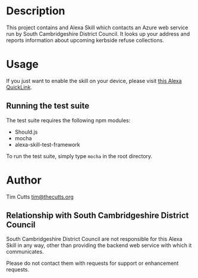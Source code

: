 # Description

This project contains and Alexa Skill which contacts an Azure web service run by
South Cambridgeshire District Council.  It looks up your address and reports
information about upcoming kerbside refuse collections.

# Usage

If you just want to enable the skill on your device, please visit [this Alexa QuickLink](https://alexa-skills.amazon.co.uk/apis/custom/skills/amzn1.ask.skill.a9f3e5f3-5a08-4a7a-a0fc-bc828e9787b0/launch).

## Running the test suite

The test suite requires the following npm modules:

* Should.js
* mocha
* alexa-skill-test-framework

To run the test suite, simply type `mocha` in the root directory.

# Author

Tim Cutts <tim@thecutts.org>

## Relationship with South Cambridgeshire District Council

South Cambridgeshire District Council are not responsible for this Alexa Skill
in any way, other than providing the backend web service with which it
communicates.

Please do not contact them with requests for support or enhancement requests.
